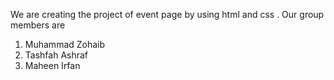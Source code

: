 We are creating the project of event page by using html and css .
Our group members are   
1. Muhammad Zohaib
2. Tashfah Ashraf
3. Maheen Irfan